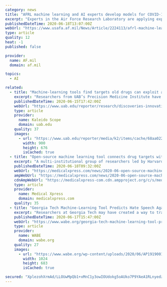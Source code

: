 ```yaml
---
category: news
title: "AFRL machine learning and AI experts develop models for COVID-19 decision-making"
excerpt: "Experts in the Air Force Research Laboratory are applying explainable machine learning and artificial intelligence approaches to develop thousands of models that could help federal, state and local"
publishedDateTime: 2020-06-18T13:07:00Z
webUrl: "https://www.usafa.af.mil/News/Article/2224113/afrl-machine-learning-and-ai-experts-develop-models-for-covid-19-decision-making/"
type: article
quality: 12
heat: -1
published: false

provider:
  name: AF.mil
  domain: af.mil

topics:
  - AI

related:
  - title: "Machine-learning tools find targets old drugs can exploit against COVID-19"
    excerpt: "Researchers from UAB’s Precision Medicine Institute have used AI to identify hundreds of potential treatments, which are now being tested through the COVID-19 research fund that the institute helped launch."
    publishedDateTime: 2020-06-15T17:42:00Z
    webUrl: "https://www.uab.edu/reporter/research/discoveries-innovations/item/9150-machine-learning-tools-find-targets-old-drugs-can-exploit-against-covid-19"
    type: article
    provider:
      name: Kaleido Scope
      domain: uab.edu
    quality: 37
    images:
      - url: "https://www.uab.edu/reporter/media/k2/items/cache/68aa0227ce1aaa38c452ab4eaf17093d_XL.jpg?t=20200615_173153"
        width: 900
        height: 676
        isCached: true
  - title: "Open-source machine learning tool connects drug targets with adverse reactions"
    excerpt: "A multi-institutional group of researchers led by Harvard Medical School and the Novartis Institutes for BioMedical Research has created an open-source machine learning tool that identifies proteins associated with drug side effects."
    publishedDateTime: 2020-06-18T09:32:00Z
    webUrl: "https://medicalxpress.com/news/2020-06-open-source-machine-tool-drug-adverse.html"
    ampWebUrl: "https://medicalxpress.com/news/2020-06-open-source-machine-tool-drug-adverse.amp"
    cdnAmpWebUrl: "https://medicalxpress-com.cdn.ampproject.org/c/s/medicalxpress.com/news/2020-06-open-source-machine-tool-drug-adverse.amp"
    type: article
    provider:
      name: Medical Xpress
      domain: medicalxpress.com
    quality: 35
  - title: "Georgia Tech Machine-Learning Tool Predicts Hate Speech Against Asian-Americans During COVID-19"
    excerpt: "Researchers at Georgia Tech may have created a way to track and forecast hate crimes against Asian Americans. School of Computational Science and Engineering assistant professor Srijan Kumar started the line of work in January – when the coronavirus was first detected in the United States,"
    publishedDateTime: 2020-06-17T15:47:00Z
    webUrl: "https://www.wabe.org/georgia-tech-machine-learning-tool-predicts-hate-speech-against-asian-americans-during-covid-19/"
    type: article
    provider:
      name: WABE
      domain: wabe.org
    quality: 27
    images:
      - url: "https://www.wabe.org/wp-content/uploads/2020/06/AP19190012629886.jpg"
        width: 1024
        height: 683
        isCached: true

secured: "XplezohXrmAd/LLOUwMpQb1+xMnC1y3owIOUdokg5oAUko7P9YAeA1RLnyedzqz8Eo4oSsoyjpDPHlBYOrTAR8c3ley6RDbiQNwO1dvVE4gjrHjCwvMIvIqfIxDWH4/KC5oMrbwErseC/tObu8aoiWqkgs1QLcYh1alTyDNblM/2NlMhWtF/mIdz3lyiQpRKXRCDdZdUcZGrIjhOFrP/c/IPAYAwSSbwcP+U5a1wXWtMve1mcTNWGnRtNrVRWd58tvjCUn3HrVypEVBRrhhMsJN8OhYLw2LI1SaEv1TqaPaDMW0JMm/pfbT8qkgRuZwYWdKnabdkYo85g/l4JlOPfQ==;3/3DCJwDWUAs4Ea/q4CFPw=="
---
```


